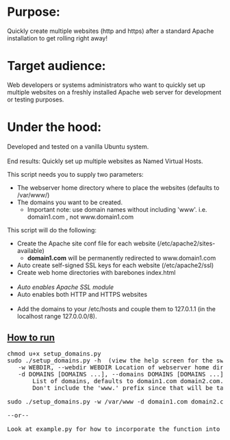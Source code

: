 <h1><strong>Purpose:</strong></h1>
<p>Quickly create multiple websites (http and https) after a standard Apache installation to get rolling right away!</p>
<h1>Target audience:</h1>
<p>Web developers or systems administrators who want to quickly set up multiple websites on a freshly installed Apache web server for development or testing purposes.</p>
<h1>Under the hood:</h1>
<p><span style="line-height: 20.7999992370605px;">Developed and tested on a vanilla Ubuntu system.</span></p>
<p>End results: Quickly set up multiple websites as&nbsp;Named Virtual Hosts.</p>
<p>This script needs you to supply&nbsp;two parameters:</p>
<ul>
<li>The webserver home directory where to place the websites (defaults to /var/www/)</li>
<li>The domains you want to be created.
<ul>
<li>Important note: use domain names without including&nbsp;'www'. i.e. domain1.com ,&nbsp;not www.domain1.com</li>
</ul>
</li>
</ul>
<p>This script will do the following:&nbsp;</p>
<ul>
<li>Create the Apache site conf file for each website (/etc/apache2/sites-available)
<ul>
  <li><strong>domain1.com</strong> will be permanently redirected to www.domain1.com</li>
</ul>
</li>
<li>Auto&nbsp;create self-signed SSL keys for each website (/etc/apache2/ssl)</li>
<li>Create web home directories with barebones index.html<br /> &nbsp;</li>
<li><em>Auto enables Apache SSL module</em></li>
<li>Auto enables both HTTP and HTTPS&nbsp;websites<br /> &nbsp;</li>
<li>Add the domains to your /etc/hosts and couple them to 127.0.1.1 (in the localhost range 127.0.0.0/8).</li>
</ul>
<h2><ins>How to run</ins></h2>
<pre>chmod u+x setup_domains.py
sudo ./setup_domains.py -h  (view the help screen for the switches you need to set)<br />   -w WEBDIR, --webdir WEBDIR Location of webserver home directory, defaults to /var/www<br />   -d DOMAINS [DOMAINS ...], --domains DOMAINS [DOMAINS ...]<br />       List of domains, defaults to domain1.com domain2.com.<br />       Don't include the 'www.' prefix since that will be taken care of.<br /><br />sudo ./setup_domains.py -w /var/www -d domain1.com domain2.com<br /><br />--or--<br /><br />Look at example.py for how to incorporate the function into your own script</pre>
